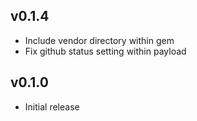 ## v0.1.4
* Include vendor directory within gem
* Fix github status setting within payload

## v0.1.0
* Initial release
